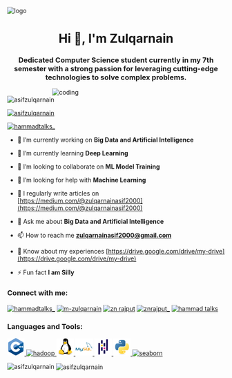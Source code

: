 ![logo](https://github.com/AsifZulqarnain/AsifZulqarnain/blob/main/1663963527169.jfif)
<h1 align="center">Hi 👋, I'm Zulqarnain</h1>
<h3 align="center">Dedicated Computer Science student currently in my 7th semester with a strong passion for leveraging cutting-edge technologies to solve complex problems.</h3>
<img align="right" alt="coding" width="400" src="https://media4.giphy.com/media/qgQUggAC3Pfv687qPC/giphy.gif">
<p align="left"> <img src="https://komarev.com/ghpvc/?username=asifzulqarnain&label=Profile%20views&color=0e75b6&style=flat" alt="asifzulqarnain" /> </p>

<p align="left"> <a href="https://github.com/ryo-ma/github-profile-trophy"><img src="https://github-profile-trophy.vercel.app/?username=asifzulqarnain" alt="asifzulqarnain" /></a> </p>

<p align="left"> <a href="https://twitter.com/hammadtalks_" target="blank"><img src="https://img.shields.io/twitter/follow/hammadtalks_?logo=twitter&style=for-the-badge" alt="hammadtalks_" /></a> </p>

- 🔭 I’m currently working on **Big Data and Artificial Intelligence**

- 🌱 I’m currently learning **Deep Learning**

- 👯 I’m looking to collaborate on **ML Model Training**

- 🤝 I’m looking for help with **Machine Learning**

- 📝 I regularly write articles on [https://medium.com/@zulqarnainasif2000](https://medium.com/@zulqarnainasif2000)

- 💬 Ask me about **Big Data and Artificial Intelligence**

- 📫 How to reach me **zulqarnainasif2000@gmail.com**

- 📄 Know about my experiences [https://drive.google.com/drive/my-drive](https://drive.google.com/drive/my-drive)

- ⚡ Fun fact **I am Silly**

<h3 align="left">Connect with me:</h3>
<p align="left">
<a href="https://twitter.com/hammadtalks_" target="blank"><img align="center" src="https://raw.githubusercontent.com/rahuldkjain/github-profile-readme-generator/master/src/images/icons/Social/twitter.svg" alt="hammadtalks_" height="30" width="40" /></a>
<a href="https://linkedin.com/in/m-zulqarnain" target="blank"><img align="center" src="https://raw.githubusercontent.com/rahuldkjain/github-profile-readme-generator/master/src/images/icons/Social/linked-in-alt.svg" alt="m-zulqarnain" height="30" width="40" /></a>
<a href="https://fb.com/zn rajput" target="blank"><img align="center" src="https://raw.githubusercontent.com/rahuldkjain/github-profile-readme-generator/master/src/images/icons/Social/facebook.svg" alt="zn rajput" height="30" width="40" /></a>
<a href="https://instagram.com/znrajput_" target="blank"><img align="center" src="https://raw.githubusercontent.com/rahuldkjain/github-profile-readme-generator/master/src/images/icons/Social/instagram.svg" alt="znrajput_" height="30" width="40" /></a>
<a href="https://www.youtube.com/c/hammad talks" target="blank"><img align="center" src="https://raw.githubusercontent.com/rahuldkjain/github-profile-readme-generator/master/src/images/icons/Social/youtube.svg" alt="hammad talks" height="30" width="40" /></a>
</p>

<h3 align="left">Languages and Tools:</h3>
<p align="left"> <a href="https://www.w3schools.com/cpp/" target="_blank" rel="noreferrer"> <img src="https://raw.githubusercontent.com/devicons/devicon/master/icons/cplusplus/cplusplus-original.svg" alt="cplusplus" width="40" height="40"/> </a> <a href="https://hadoop.apache.org/" target="_blank" rel="noreferrer"> <img src="https://www.vectorlogo.zone/logos/apache_hadoop/apache_hadoop-icon.svg" alt="hadoop" width="40" height="40"/> </a> <a href="https://www.linux.org/" target="_blank" rel="noreferrer"> <img src="https://raw.githubusercontent.com/devicons/devicon/master/icons/linux/linux-original.svg" alt="linux" width="40" height="40"/> </a> <a href="https://www.mysql.com/" target="_blank" rel="noreferrer"> <img src="https://raw.githubusercontent.com/devicons/devicon/master/icons/mysql/mysql-original-wordmark.svg" alt="mysql" width="40" height="40"/> </a> <a href="https://pandas.pydata.org/" target="_blank" rel="noreferrer"> <img src="https://raw.githubusercontent.com/devicons/devicon/2ae2a900d2f041da66e950e4d48052658d850630/icons/pandas/pandas-original.svg" alt="pandas" width="40" height="40"/> </a> <a href="https://www.python.org" target="_blank" rel="noreferrer"> <img src="https://raw.githubusercontent.com/devicons/devicon/master/icons/python/python-original.svg" alt="python" width="40" height="40"/> </a> <a href="https://seaborn.pydata.org/" target="_blank" rel="noreferrer"> <img src="https://seaborn.pydata.org/_images/logo-mark-lightbg.svg" alt="seaborn" width="40" height="40"/> </a> </p>

<p><img align="left" src="https://github-readme-stats.vercel.app/api/top-langs?username=asifzulqarnain&show_icons=true&locale=en&layout=compact" alt="asifzulqarnain" /></p>

<p>&nbsp;<img align="center" src="https://github-readme-stats.vercel.app/api?username=asifzulqarnain&show_icons=true&locale=en" alt="asifzulqarnain" /></p>

